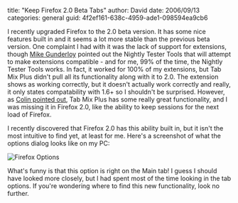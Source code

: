 
title: "Keep Firefox 2.0 Beta Tabs"
author: David
date: 2006/09/13
categories: general
guid: 4f2ef161-638c-4959-ade1-098594ea9cb6

I recently upgraded Firefox to the 2.0 beta version. It has some nice features built in and it seems a lot more stable than the previous beta version. One complaint I had with it was the lack of support for extensions, though [Mike Gunderloy](http://www.larkware.com) pointed out the Nightly Tester Tools that will attempt to make extensions compatible - and for me, 99% of the time, the Nightly Tester Tools works. In fact, it worked for 100% of my extensions, but Tab Mix Plus didn't pull all its functionality along with it to 2.0. The extension shows as working correctly, but it doesn't actually work correctly and really, it only states compatability with 1.6+ so I shouldn't be surprised. However, as [Colin pointed out](http://feeds.feedburner.com/~r/ColinNeller/~3/21191376/TabMixPlusGetItNow.aspx), Tab Mix Plus has some really great functionality, and I was missing it in Firefox 2.0, like the ability to keep sessions for the next load of Firefox. 

I recently discovered that Firefox 2.0 has this ability built in, but it isn't the most intuitive to find yet, at least for me. Here's a screenshot of what the options dialog looks like on my PC: 

![Firefox Options](https://s3.amazonaws.com/mohundro/blog/2006-09-13-firefox.png)

What's funny is that this option is right on the Main tab! I guess I should have looked more closely, but I had spent most of the time looking in the tab options. If you're wondering where to find this new functionality, look no further.

